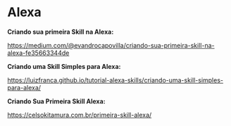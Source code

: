 

# Alexa
**Criando sua primeira Skill na Alexa:**

https://medium.com/@evandrocapovilla/criando-sua-primeira-skill-na-alexa-fe35663344de

**Criando uma Skill Simples para Alexa:**

https://luizfranca.github.io/tutorial-alexa-skills/criando-uma-skill-simples-para-alexa/

**Criando Sua Primeira Skill Alexa:**

https://celsokitamura.com.br/primeira-skill-alexa/
